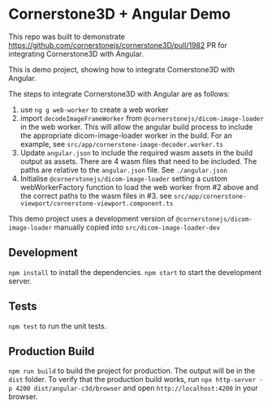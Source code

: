# Cornerstone3D + Angular Demo

This repo was built to demonstrate https://github.com/cornerstonejs/cornerstone3D/pull/1982 PR for integrating Cornerstone3D with Angular.

This is demo project, showing how to integrate Cornerstone3D with Angular.

The steps to integrate Cornerstone3D with Angular are as follows:

1. use `ng g web-worker` to create a web worker
2. import `decodeImageFrameWorker` from `@cornerstonejs/dicom-image-loader` in the web worker. This will allow the angular build process to include the appropriate dicom-image-loader worker in the build. For an example, see `src/app/cornerstone-image-decoder.worker.ts`
3. Update `angular.json` to include the required wasm assets in the build output as assets. There are 4 wasm files that need to be included. The paths are relative to the `angular.json` file. See `./angular.json`
4. Initialise `@cornerstonejs/dicom-image-loader` setting a custom webWorkerFactory function to load the web worker from #2 above and the correct paths to the wasm files in #3. see `src/app/cornerstone-viewport/cornerstone-viewport.component.ts`

This demo project uses a development version of `@cornerstonejs/dicom-image-loader` manually copied into `src/dicom-image-loader-dev`

## Development

`npm install` to install the dependencies.
`npm start` to start the development server.

## Tests

`npm test` to run the unit tests.

## Production Build

`npm run build` to build the project for production. The output will be in the `dist` folder.
To verify that the production build works, run `npx http-server -p 4200 dist/angular-c3d/browser` and open `http://localhost:4200` in your browser.
